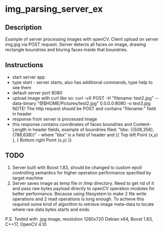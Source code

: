 # img_parsing_server_ex

## Description
Example of server processing images with openCV. Client upload on server img.jpg via POST request. 
Server detects all faces on image, drawing rectangle boundries and bluring faces inside that boundries.

## Instructions
- start server app
- type start - server starts, also has additional commands, type help to see them
- default server port 8080
- upload image with curl like so:
curl -vX POST -H "filename: test2.jpg" --data-binary "@$HOME/Pictures/test2.jpg"  0.0.0.0:8080 -o test3.jpg
NOTE! The http request should be POST and contains "filename:" field in header
- response from server is processed image
- this response contains coordinates of faces boundries and Content-Length in header fields, example of boundries filed:
"bbx: {{508,358},{788,638}}" - where "bbx" is a field of header and {{ Top left Point (x,y) }, { Bottom right Point (x,y) }}

## TODO
1) Server built with Boost 1.83, should be changed to custom epoll controlling semantics for higher operation performance
specified by target machine
2) Server saves image as temp file in /tmp directory. Need to get rid of it and pass raw bytes payload directly to openCV operation modules
for better performance. Because using filesystem to make 2 file write operations and 2 read operations is long enough.
To achieve this required some kind of algorithm to retrieve image meta-data to locate where raw data bytes starts and ends.

P.S. Tested with .jpg image, resolution 1280x720
Debian x64, Boost 1.83, C++17, OpenCV 4.10